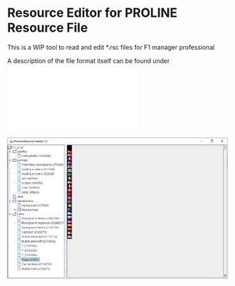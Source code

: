 # Resource Editor for PROLINE Resource File

This is a WIP tool to read and edit *.rsc files for F1 manager professional

A description of the file format itself can be found under ![Alt text](doc/format.md)

![Alt text](doc/screen.png?raw=true "Screenshot")
